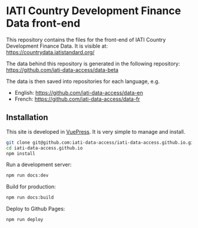 # IATI Country Development Finance Data front-end

This repository contains the files for the front-end of IATI Country Development Finance Data. It is visible at:
https://countrydata.iatistandard.org/

The data behind this repository is generated in the following repository:
https://github.com/iati-data-access/data-beta

The data is then saved into repositories for each language, e.g.

  * English: https://github.com/iati-data-access/data-en
  * French: https://github.com/iati-data-access/data-fr

## Installation

This site is developed in [VuePress](https://vuepress.vuejs.org/). It is very simple to manage and install.

```bash
git clone git@github.com:iati-data-access/iati-data-access.github.io.git
cd iati-data-access.github.io
npm install
```

Run a development server:

```bash
npm run docs:dev
```

Build for production:

```bash
npm run docs:build
```

Deploy to Github Pages:

```bash
npm run deploy
```
